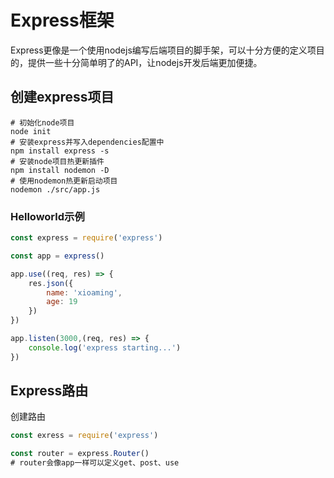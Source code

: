 # Express框架

Express更像是一个使用nodejs编写后端项目的脚手架，可以十分方便的定义项目的，提供一些十分简单明了的API，让nodejs开发后端更加便捷。

## 创建express项目

``` 
# 初始化node项目
node init
# 安装express并写入dependencies配置中
npm install express -s
# 安装node项目热更新插件
npm install nodemon -D
# 使用nodemon热更新启动项目
nodemon ./src/app.js
```

### Helloworld示例

``` javascript
const express = require('express')

const app = express()

app.use((req, res) => {
    res.json({
        name: 'xioaming',
        age: 19
    })
})

app.listen(3000,(req, res) => {
    console.log('express starting...')
})
```

## Express路由

创建路由

``` javascript
const exress = require('express')

const router = express.Router()
# router会像app一样可以定义get、post、use
```







